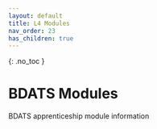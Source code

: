```yaml
---
layout: default
title: L4 Modules
nav_order: 23
has_children: true
---
```


{: .no_toc }

#  BDATS Modules

BDATS apprenticeship module information